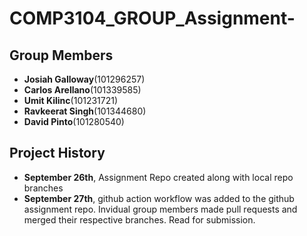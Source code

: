 # COMP3104_GROUP_Assignment-

## Group Members

- **Josiah Galloway**(101296257)
- **Carlos Arellano**(101339585)
- **Umit Kilinc**(101231721)
- **Ravkeerat Singh**(101344680)
- **David Pinto**(101280540)


## Project History 

- **September 26th**, Assignment Repo created along with local repo branches 
- **September 27th**, github action workflow was added to the github assignment repo. Invidual group members made pull requests and merged their respective branches. Read for submission. 